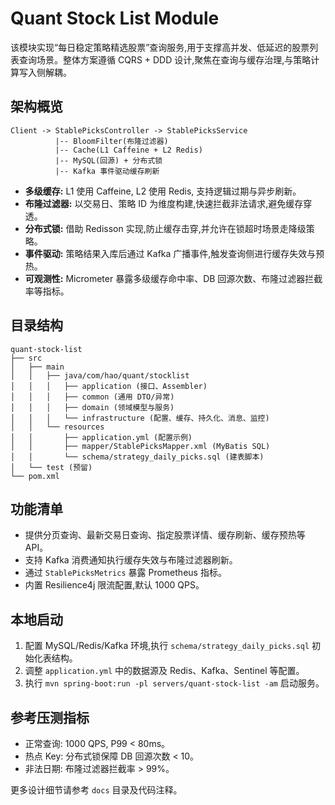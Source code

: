# Quant Stock List Module

该模块实现“每日稳定策略精选股票”查询服务,用于支撑高并发、低延迟的股票列表查询场景。整体方案遵循 CQRS + DDD 设计,聚焦在查询与缓存治理,与策略计算写入侧解耦。

## 架构概览

```
Client -> StablePicksController -> StablePicksService
          |-- BloomFilter(布隆过滤器)
          |-- Cache(L1 Caffeine + L2 Redis)
          |-- MySQL(回源) + 分布式锁
          |-- Kafka 事件驱动缓存刷新
```

- **多级缓存:** L1 使用 Caffeine, L2 使用 Redis, 支持逻辑过期与异步刷新。
- **布隆过滤器:** 以交易日、策略 ID 为维度构建,快速拦截非法请求,避免缓存穿透。
- **分布式锁:** 借助 Redisson 实现,防止缓存击穿,并允许在锁超时场景走降级策略。
- **事件驱动:** 策略结果入库后通过 Kafka 广播事件,触发查询侧进行缓存失效与预热。
- **可观测性:** Micrometer 暴露多级缓存命中率、DB 回源次数、布隆过滤器拦截率等指标。

## 目录结构

```
quant-stock-list
├── src
│   ├── main
│   │   ├── java/com/hao/quant/stocklist
│   │   │   ├── application (接口、Assembler)
│   │   │   ├── common (通用 DTO/异常)
│   │   │   ├── domain (领域模型与服务)
│   │   │   └── infrastructure (配置、缓存、持久化、消息、监控)
│   │   └── resources
│   │       ├── application.yml (配置示例)
│   │       ├── mapper/StablePicksMapper.xml (MyBatis SQL)
│   │       └── schema/strategy_daily_picks.sql (建表脚本)
│   └── test (预留)
└── pom.xml
```

## 功能清单

- 提供分页查询、最新交易日查询、指定股票详情、缓存刷新、缓存预热等 API。
- 支持 Kafka 消费通知执行缓存失效与布隆过滤器刷新。
- 通过 `StablePicksMetrics` 暴露 Prometheus 指标。
- 内置 Resilience4j 限流配置,默认 1000 QPS。

## 本地启动

1. 配置 MySQL/Redis/Kafka 环境,执行 `schema/strategy_daily_picks.sql` 初始化表结构。
2. 调整 `application.yml` 中的数据源及 Redis、Kafka、Sentinel 等配置。
3. 执行 `mvn spring-boot:run -pl servers/quant-stock-list -am` 启动服务。

## 参考压测指标

- 正常查询: 1000 QPS, P99 < 80ms。
- 热点 Key: 分布式锁保障 DB 回源次数 < 10。
- 非法日期: 布隆过滤器拦截率 > 99%。

更多设计细节请参考 `docs` 目录及代码注释。
